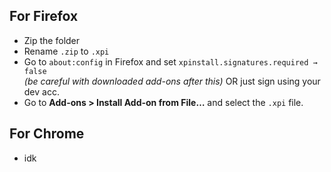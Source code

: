 ## For Firefox

- Zip the folder
- Rename `.zip` to `.xpi`
- Go to `about:config` in Firefox and set `xpinstall.signatures.required → false`  
  *(be careful with downloaded add-ons after this)* OR just sign using your dev acc. 
- Go to **Add-ons > Install Add-on from File…** and select the `.xpi` file.

## For Chrome

- idk
